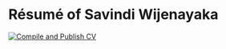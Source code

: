 # Résumé of Savindi Wijenayaka

[![Compile and Publish CV](https://github.com/savindi-wijenayaka/cv-savindi-wijenayaka/actions/workflows/compile_and_publish.yml/badge.svg)](https://github.com/savindi-wijenayaka/cv-savindi-wijenayaka/actions/workflows/compile_and_publish.yml)
